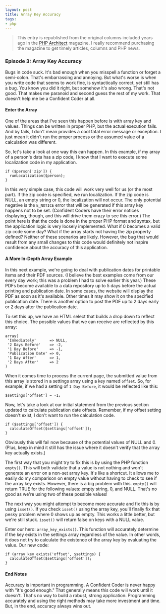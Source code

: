 ```yaml
---
layout: post
title: Array Key Accuracy
tags:
- php
---
```

> This entry is republished from the original columns included years ago in the [PHP Architect](http://phparch.com) magazine.  I really recommend purchasing the magazine to get timely articles, columns and PHP news.

### Episode 3: Array Key Accuracy

Bugs in code suck.  It's bad enough when you misspell a function or forget a semi-colon.  That's embarrassing and annoying.  But what's worse is when you write code that seems to work fine, is syntactically correct, yet still has a bug.  You know you did it right, but somehow it's also wrong.  That's not good.  That makes me paranoid and second guess the rest of my work.  That doesn't help me be a Confident Coder at all.

#### Enter the Array
One of the areas that I've seen this happen before is with array key and values.  Things can be written in proper PHP, but the actual execution fails.  And by fails, I don't mean provides a cool fatal error message or exception.  I just mean it didn't run the proper process or the assumed value of a calculation was different.  

So, let's take a look at one way this can happen.  In this example, if my array of a person's data has a zip code, I know that I want to execute some localization code in my application.

```php?start_inline=1
if ($person['zip']) {
  runLocalization($person);
}
```

In this very simple case, this code will work very well for us (or the most part).  If the zip code is specified, we run localization.  If the zip code is NULL, an empty string or 0, the localization will not occur.  The only potential negative is the `E_NOTICE` error that will be generated if this array key happens not to be set.  (Confident Coders have their error notices displaying, though, and this will drive them crazy to see this error.)  The point here is that the code is done in the proper PHP format and syntax, but the application logic is very loosely implemented.  What if 0 becomes a valid zip code some day?  What if the array starts not having the zip property defined?  Neither of these scenarios are likely.  However, the bug that would result from any small changes to this code would definitely not inspire confidence about the accuracy of this application.

#### A More In-Depth Array Example
In this next example, we're going to deal with publication dates for printable items and their PDF sources.  (I believe the best examples come from our every day work; this was a problem I had to solve earlier this year.)  These PDFs become available to a data repository up to 5 days before the actual printing and publication date.  In some cases, the website will display the PDF as soon as it's available.  Other times it may show it on the specified publication date.  There is another option to post the PDF up to 2 days early or 2 days after the publication date.

To set this up, we have an HTML select that builds a drop down to reflect this choice.  The possible values that we can receive are reflected by this array:

```php?start_inline=1
array(
 'Immediately'      => NULL,
 '2 Days Before'    => -2,
 '1 Day Before'     => -1,
 'Publication Date' => 0,
 '1 Day After'	    => 1,
 '2 Days After'     => 2
)
```

When it comes time to process the current page, the submitted value from this array is stored in a settings array using a key named `offset`.  So, for example, if we had a setting of `1 Day Before`, it would be reflected like this:

```php?start_inline=1
$settings['offset'] = -1;
```

Now, let's take a look at our initial statement from the previous section updated to calculate publication date offsets.  Remember, if my offset setting doesn't exist, I don't want to run the calculation code.

```php?start_inline=1
if ($settings['offset']) {
  calculateOffset($settings['offset']);
}
```

Obviously this will fail now because of the potential values of NULL and 0.  (Plus, keep in mind it still has the issue where it doesn't verify that the array key actually exists.)  

The first way that you might try to fix this is by using the PHP function `empty()`.  This will both validate that a value is not nothing and won't generate an error on a non-set array key. It's like a shortcut.  It allows me to easily do my comparison on empty value without having to check to see if the array key exists.  However, there is a big problem with this.  `empty()` will return TRUE for the following values: empty string, 0, and NULL.  That's no good as we're using two of these possible values!

The next way you might attempt to become more accurate and fix this is by using `isset()`.  If you check `isset()` using the array key, you'll finally fix that pesky problem where 0 shows up as empty.  This works a little better, but we're still stuck.  `isset()` will return false on keys with a NULL value.  

Enter our hero: `array_key_exists()`.  This function will accurately determine if the key exists in the settings array regardless of the value.  In other words, it does not try to calculate the existence of the array key by evaluating the value.  Our new code:

```php?start_inline=1
if (array_key_exists('offset', $settings) {
  calculateOffset($settings['offset']);
}
```

#### End Notes
Accuracy is important in programming.  A Confident Coder is never happy with "it's good enough." That generally means this code will work until it doesn't.  That's no way to build a robust, strong application.  Programming accurately and using the right methods may take more investment and time.  But, in the end, accuracy always wins out.  
